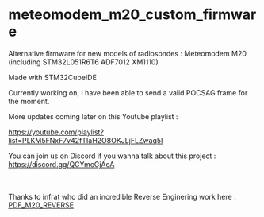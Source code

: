 # meteomodem_m20_custom_firmware

Alternative firmware for new models of radiosondes : Meteomodem M20 (including STM32L051R6T6 ADF7012 XM1110)

Made with STM32CubeIDE

Currently working on, I have been able to send a valid POCSAG frame for the moment.

More updates coming later on this Youtube playlist :

https://youtube.com/playlist?list=PLKM5FNxF7v42fTIaH2O8OKJLjFLZwaq5I

You can join us on Discord if you wanna talk about this project : https://discord.gg/QCYmcGjAeA


<br><br>
Thanks to infrat who did an incredible Reverse Enginering work here : [PDF_M20_REVERSE](https://www.egimoto.com/dwld/17528ed1858138.pdf)
